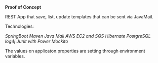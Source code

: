 **Proof of Concept**

REST App that save, list, update templates that can be sent via JavaMail.

Technologies:

_SpringBoot_
_Maven_
_Java Mail_
_AWS EC2 and SQS_
_Hibernate_
_PostgreSQL_
_log4j_
_Junit with Power Mockito_

The values on applicaton.properties are setting through environment variables. 